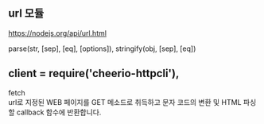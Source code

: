 ## url 모듈
https://nodejs.org/api/url.html

parse(str, [sep], [eq], [options]), stringify(obj, [sep], [eq]) 


## client = require('cheerio-httpcli'),
fetch  
url로 지정된 WEB 페이지를 GET 메소드로 취득하고 문자 코드의 변환 및 HTML 파싱 할 callback 함수에 반환합니다.